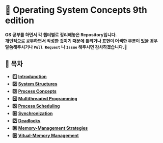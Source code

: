 # :bookmark_tabs: Operating System Concepts 9th edition    

__OS 공부를 하면서 각 챕터별로 정리해놓은 Repository입니다.   
개인적으로 공부하면서 작성한 것이기 때문에 틀리거나 표현이 어색한 부분이 있을 경우 말씀해주시거나 `Pull Request` 나 `Issue` 해주시면 감사하겠습니다.:bow:__   

## :bookmark_tabs: 목차   
  - __:one: [Introdunction](https://github.com/seongbeenkim/CS-Interview/blob/master/OS/Chapter1.%20Introduction.md)__     
  - __:two: [System Structures](https://github.com/seongbeenkim/CS-Interview/blob/master/OS/Chapter2.%20System%20Structures.md)__   
  - __:three: [Process Concepts](https://github.com/seongbeenkim/CS-Interview/blob/master/OS/Chapter3.%20Process%20Concept.md)__     
  - __:four: [Multithreaded Programming](https://github.com/seongbeenkim/CS-Interview/blob/master/OS/Chapter4.%20Multithreaded%20Programming.md)__   
  - __:five: [Process Scheduling](https://github.com/seongbeenkim/CS-Interview/tree/master/Network)__   
  - __:six: [Synchronization](https://github.com/seongbeenkim/CS-Interview/tree/master/Network)__   
  - __:seven: [Deadlocks](https://github.com/seongbeenkim/CS-Interview/tree/master/Network)__   
  - __:eight: [Memory-Management Strategies](https://github.com/seongbeenkim/CS-Interview/tree/master/Network)__   
  - __:nine: [Vitual-Memory Management](https://github.com/seongbeenkim/CS-Interview/tree/master/Network)__   
